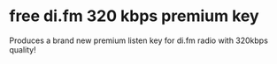 # free di.fm 320 kbps premium key
Produces a brand new premium listen key for di.fm radio with 320kbps quality!
